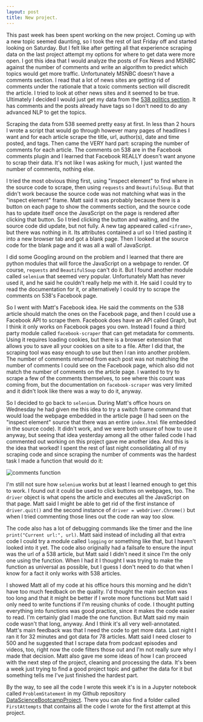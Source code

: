 ```yaml
---
layout: post
title: New project.  
---
```

This past week has been spent working on the new project.  Coming up with a new topic seemed daunting, so I took the rest of last Friday off and started looking on Saturday.  But I felt like after getting all that experience scraping data on the last project attempt my options for where to get data were more open.  I got this idea that I would analyze the posts of Fox News and MSNBC against the number of comments and write an algorithm to predict which topics would get more traffic.  Unfortunately MSNBC doesn't have a comments section.  I read that a lot of news sites are getting rid of comments under the rationale that a toxic comments section will discredit the article.  I tried to look at other news sites and it seemed to be true.  Ultimately I decided I would just get my data from the [538 politics section](https://fivethirtyeight.com/politics/).  It has comments and the posts already have tags so I don't need to do any advanced NLP to get the topics.

Scraping the data from 538 seemed pretty easy at first.  In less than 2 hours I wrote a script that would go through however many pages of headlines I want and for each article scrape the title, url, author(s), date and time posted, and tags.  Then came the VERY hard part: scraping the number of comments for each article.  The comments on 538 are in the Facebook comments plugin and I learned that Facebook REALLY doesn't want anyone to scrap their data.  It's not like I was asking for much, I just wanted the number of comments, nothing else.  

I tried the most obvious thing first, using "inspect element" to find where in the source code to scrape, then using `requests` and `BeautifulSoup`.  But that didn't work because the source code was not matching what was in the "inspect element" frame.  Matt said it was probably because there is a button on each page to show the comments section, and the source code has to update itself once the JavaScript on the page is rendered after clicking that button.  So I tried clicking the button and waiting, and the source code did update, but not fully.  A new tag appeared called `<iframe>`, but there was nothing in it.  Its attributes contained a url so I tried pasting it into a new browser tab and got a blank page.  Then I looked at the source code for the blank page and it was all a wall of JavaScript.

I did some Googling around on the problem and I learned that there are python modules that will force the JavaScript on a webpage to render.  Of course, `requests` and `BeautifulSoup` can't do it.  But I found another module called `selenium` that seemed very popular.  Unfortunately Matt has never used it, and he said he couldn't really help me with it.  He said I could try to read the documentation for it, or alternatively I could try to scrape the comments on 538's Facebook page.

So I went with Matt's Facebook idea.  He said the comments on the 538 article should match the ones on the Facebook page, and then I could use a Facebook API to scrape them.  Facebook does have an API called Graph, but I think it only works on Facebook pages you own.  Instead I found a third party module called `facebook-scraper` that can get metadata for comments.  Using it requires loading cookies, but there is a browser extension that allows you to save all your cookies on a site to a file.  After I did that, the scraping tool was easy enough to use but then I ran into another problem.  The number of comments returned from each post was not matching the number of comments I could see on the Facebook page, which also did not match the number of comments on the article page.  I wanted to try to scrape a few of the comments themselves, to see where this count was coming from, but the documentation on `facebook-scraper` was very limited and it didn't look like there was a way to do it, anyway.

So I decided to go back to `selenium`.  During Matt's office hours on Wednesday he had given me this idea to try a switch frame command that would load the webpage embedded in the article page (I had seen on the "inspect element" source that there was an entire `index.html` file embedded in the source code).  It didn't work, and we were both unsure of how to use it anyway, but seeing that idea yesterday among all the other failed code I had commented out working on this project gave me another idea.  And this is the idea that worked!  I spent the rest of last night consolidating all of my scraping code and since scraping the number of comments was the hardest task I made a function that would do it:

<img src="https://wh33les.github.io/images/comments_function.png" title="comments function">

I'm still not sure how `selenium` works but at least I learned enough to get this to work.  I found out it could be used to click buttons on webpages, too.  The `driver` object is what opens the article and executes all the JavaScript on that page.  Matt said I might be able to get rid of the first instance of `driver.quit()` and the second instance of `driver = webdriver.Chrome()` but when I tried commenting those lines out the code ran way too slow.

The code also has a lot of debugging commands like the timer and the line `print("Current url:", url)`.  Matt said instead of including all that extra code I could try a module called `logging` or something like that, but I haven't looked into it yet.  The code also originally had a failsafe to ensure the input was the url of a 538 article, but Matt said I didn't need it since I'm the only one using the function.  When I had it I thought I was trying to make the function as universal as possible, but I guess I don't need to do that when I know for a fact it only works with 538 articles.

I showed Matt all of my code at his office hours this morning and he didn't have too much feedback on the quality.  I'd thought the main section was too long and that it might be better if I wrote more functions but Matt said I only need to write functions if I'm reusing chunks of code.  I thought putting everything into functions was good practice, since it makes the code easier to read.  I'm certainly glad I made the one function.  But Matt said my main code wasn't that long, anyway.  And I think it's all very well-annotated.  Matt's main feedback was that I need the code to get more data.  Last night I ran it for 32 minutes and got data for 78 articles.  Matt said I need closer to 500 and he suggested that I scrape data from podcast episodes and videos, too, right now the code filters those out and I'm not really sure why I made that decision.  Matt also gave me some ideas of how I can proceed with the next step of the project, cleaning and processing the data.  It's been a week just trying to find a good project topic and gather the data for it but something tells me I've just finished the hardest part.

By the way, to see all the code I wrote this week it's is in a Jupyter notebook called `ProblemStatement` in my Github repository [DataScienceBootcampProject](https://github.com/wh33les/DataScienceBootcampProject).  There you can also find a folder called `FirstAttempts` that contains all the code I wrote for the first attempt at this project.
